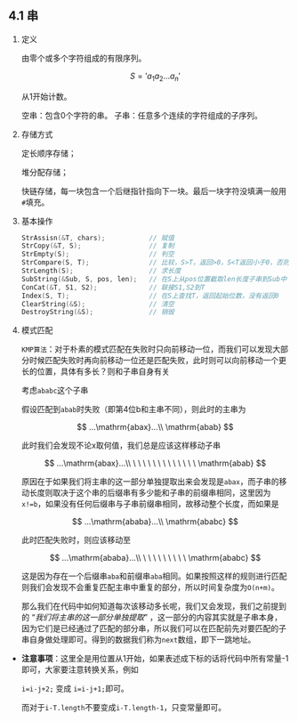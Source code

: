 ## 4.1 串

1. 定义

    由零个或多个字符组成的有限序列。

    $$S= 'a_1a_2\dots a_n'$$

    从1开始计数。

    空串：包含0个字符的串。
    子串：任意多个连续的字符组成的子序列。

2. 存储方式

    定长顺序存储；

    堆分配存储；

    快链存储，每一块包含一个后继指针指向下一块。最后一块字符没填满一般用`#`填充。

3. 基本操作

    ```c
    StrAssisn(&T, chars);           // 赋值
    StrCopy(&T, S);                 // 复制
    StrEmpty(S);                    // 判空
    StrCompare(S, T);               // 比较，S>T，返回>0，S<T返回小于0，否则返回0
    StrLength(S);                   // 求长度
    SubString(&Sub, S, pos, len);   // 在S上从pos位置截取len长度子串到Sub中
    ConCat(&T, S1, S2);             // 联接S1,S2到T
    Index(S, T);                    // 在S上查找T，返回起始位数，没有返回0
    ClearString(&S);                // 清空
    DestroyString(&S);              // 销毁
    ```

4. 模式匹配

    `KMP算法`：对于朴素的模式匹配在失败时只向前移动一位，而我们可以发现大部分时候匹配失败时再向前移动一位还是匹配失败，此时则可以向前移动一个更长的位置，具体有多长？则和子串自身有关

    考虑`ababc`这个子串

    假设匹配到`abab`时失败（即第4位b和主串不同），则此时的主串为

    $$
    ...\mathrm{abax}...\\
       \mathrm{abab}
    $$

    此时我们会发现不论x取何值，我们总是应该这样移动子串

    $$
    ...\mathrm{abax}...\\
      \ \ \ \ \ \ \ \ \ \ \ \ \ \mathrm{abab}
    $$

    原因在于如果我们将主串的这一部分单独提取出来会发现是`abax`，而子串的移动长度则取决于这个串的后缀串有多少能和子串的前缀串相同，这里因为`x!=b`，如果没有任何后缀串与子串前缀串相同，故移动整个长度，而如果是

    $$
    ...\mathrm{ababa}...\\
       \mathrm{ababc}
    $$

    此时匹配失败时，则应该移动至

    $$
    ...\mathrm{ababa}...\\
       \ \ \ \ \ \ \ \ \ \mathrm{ababc}
    $$

    这是因为存在一个后缀串`aba`和前缀串`aba`相同。如果按照这样的规则进行匹配则我们会发现不会重复匹配主串中重复的部分，所以时间复杂度为`O(n+m)`。

    那么我们在代码中如何知道每次该移动多长呢，我们又会发现，我们之前提到的 “*我们将主串的这一部分单独提取*” ，这一部分的内容其实就是子串本身，因为它们是已经通过了匹配的部分串，所以我们可以在匹配前先对要匹配的子串自身做处理即可。得到的数据我们称为`next`数组，即下一跳地址。


* **注意事项**：这里全是用位置从1开始，如果表述成下标的话将代码中所有常量-1即可，大家要注意转换关系，例如

    `i=i-j+2;` 变成 `i=i-j+1;`即可。

    而对于`i-T.length`不要变成`i-T.length-1`，只变常量即可。